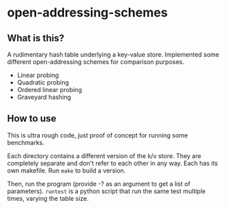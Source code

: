 # open-addressing-schemes

## What is this?

A rudimentary hash table underlying a key-value store.
Implemented some different open-addressing schemes for comparison purposes.

- Linear probing
- Quadratic probing
- Ordered linear probing
- Graveyard hashing

## How to use

This is ultra rough code, just proof of concept for running some benchmarks.

Each directory contains a different version of the k/v store.
They are completely separate and don't refer to each other in any way.
Each has its own makefile.  Run `make` to build a version.

Then, run the program (provide -? as an argument to get a list of parameters).
`runtest` is a python script that run the same test multiple times, varying the table size.

